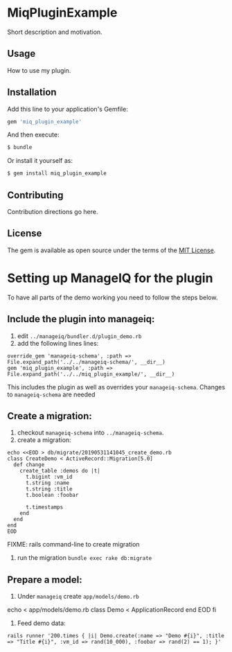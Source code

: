 # MiqPluginExample
Short description and motivation.

## Usage
How to use my plugin.

## Installation
Add this line to your application's Gemfile:

```ruby
gem 'miq_plugin_example'
```

And then execute:
```bash
$ bundle
```

Or install it yourself as:
```bash
$ gem install miq_plugin_example
```

## Contributing
Contribution directions go here.

## License
The gem is available as open source under the terms of the [MIT License](http://opensource.org/licenses/MIT).


# Setting up ManageIQ for the plugin

To have all parts of the demo working you need to follow the steps below.


## Include the plugin into manageiq:

 1. edit `../manageiq/bundler.d/plugin_demo.rb`
 1. add the following lines lines:
```
override_gem 'manageiq-schema', :path => File.expand_path('../../manageiq-schema/', __dir__)
gem 'miq_plugin_example', :path => File.expand_path('../../miq_plugin_example/', __dir__)
```

This includes the plugin as well as overrides your `manageiq-schema`. Changes to `manageiq-schema` are needed

## Create a migration:

 1. checkout `manageiq-schema` into `../manageiq-schema`.
 1. create a migration:
```
echo <<EOD > db/migrate/20190531141045_create_demo.rb
class CreateDemo < ActiveRecord::Migration[5.0]
  def change
    create_table :demos do |t|
      t.bigint :vm_id
      t.string :name
      t.string :title
      t.boolean :foobar

      t.timestamps
    end
  end
end
EOD
```
FIXME: rails command-line to create migration
 1. run the migration `bundle exec rake db:migrate`

## Prepare a model:

 1. Under `manageiq` create `app/models/demo.rb`

echo <<EOD > app/models/demo.rb
class Demo < ApplicationRecord
end
EOD
fi

 1. Feed demo data:
```
rails runner '200.times { |i| Demo.create(:name => "Demo #{i}", :title => "Title #{i}", :vm_id => rand(10_000), :foobar => rand(2) == 1); }'
```
